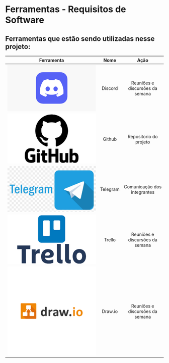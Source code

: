 # Ferramentas - Requisitos de Software

## Ferramentas que estão sendo utilizadas nesse projeto:

| Ferramenta | Nome     | Ação | 
 | :------: | :----------: | :---------------------------------------------------: |
 | ![drawing](assets/img/discord.png) | Discord | Reuniões e discursões da semana |
 | ![drawing](assets/img/github.png) | Github | Repositorio do projeto |
 | ![drawing](assets/img/telegram.png) | Telegram | Comunicação dos integrantes |
 | ![drawing](assets/img/trello.png)  | Trello | Reuniões e discursões da semana |
 | ![drawing](assets/img/draw-io.png) | Draw.io | Reuniões e discursões da semana |